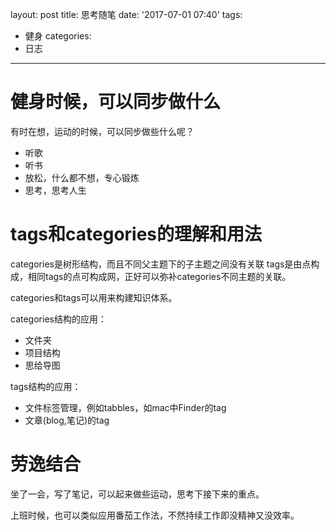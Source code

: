 layout: post
title: 思考随笔
date: '2017-07-01 07:40'
tags:
  - 健身
categories:
  - 日志
---

# 健身时候，可以同步做什么
有时在想，运动的时候，可以同步做些什么呢？
- 听歌
- 听书
- 放松，什么都不想，专心锻炼
- 思考，思考人生

# tags和categories的理解和用法
categories是树形结构，而且不同父主题下的子主题之间没有关联
tags是由点构成，相同tags的点可构成网，正好可以弥补categories不同主题的关联。

categories和tags可以用来构建知识体系。

categories结构的应用：
- 文件夹
- 项目结构
- 思给导图

tags结构的应用：
- 文件标签管理，例如tabbles，如mac中Finder的tag
- 文章(blog,笔记)的tag

# 劳逸结合
坐了一会，写了笔记，可以起来做些运动，思考下接下来的重点。

上班时候，也可以类似应用番茄工作法，不然持续工作即没精神又没效率。
